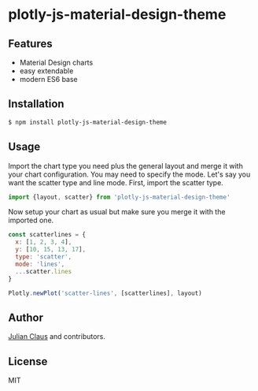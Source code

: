 # plotly-js-material-design-theme

## Features

- Material Design charts
- easy extendable
- modern ES6 base

## Installation

```bash
$ npm install plotly-js-material-design-theme 
```

## Usage

Import the chart type you need plus the general layout and merge it with your chart configuration. You may need to 
specify the mode. Let's say you want the scatter type and line mode. First, import the scatter type.

```js
import {layout, scatter} from 'plotly-js-material-design-theme'
```

Now setup your chart as usual but make sure you merge it with the imported one.

```js
const scatterlines = {
  x: [1, 2, 3, 4],
  y: [10, 15, 13, 17],
  type: 'scatter',
  mode: 'lines',
  ...scatter.lines
}

Plotly.newPlot('scatter-lines', [scatterlines], layout)
```

## Author

[Julian Claus](https://www.julian-claus.de) and contributors.

## License

MIT

